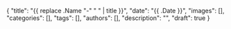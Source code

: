 {
    "title": "{{ replace .Name "-" " " | title }}",
    "date": "{{ .Date }}",
    "images": [],
    "categories": [],
    "tags": [],
    "authors": [],
    "description": "",
    "draft": true
}